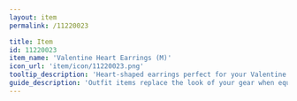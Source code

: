 ```yaml
---
layout: item
permalink: /11220023

title: Item
id: 11220023
item_name: 'Valentine Heart Earrings (M)'
icon_url: 'item/icon/11220023.png'
tooltip_description: 'Heart-shaped earrings perfect for your Valentine.'
guide_description: 'Outfit items replace the look of your gear when equipped.'
---
```

